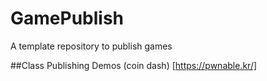 # GamePublish
A template repository to publish games

##Class Publishing Demos
(coin dash) [https://pwnable.kr/]
